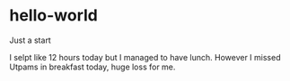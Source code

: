 # hello-world
Just a start

I selpt like 12 hours today but I managed to have lunch. However I missed Utpams in breakfast today, huge loss for me.
